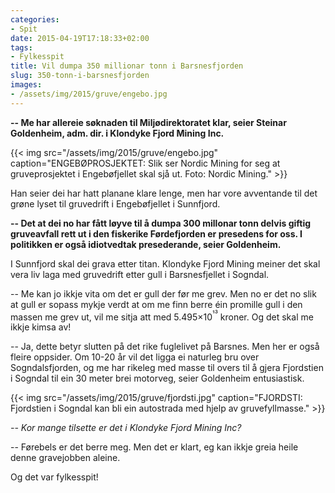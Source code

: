 ```yaml
---
categories:
- Spit
date: 2015-04-19T17:18:33+02:00
tags:
- Fylkesspit
title: Vil dumpa 350 millionar tonn i Barsnesfjorden
slug: 350-tonn-i-barsnesfjorden
images:
- /assets/img/2015/gruve/engebo.jpg 
---
```


**-- Me har allereie søknaden til Miljødirektoratet klar, seier Steinar Goldenheim, adm. dir. i Klondyke Fjord Mining Inc.** 

<!--more-->

{{< img src="/assets/img/2015/gruve/engebo.jpg" caption="ENGEBØPROSJEKTET: Slik ser Nordic Mining for seg at gruveprosjektet i Engebøfjellet skal sjå ut. Foto: Nordic Mining." >}}

Han seier dei har hatt planane klare lenge, men har vore avventande til det grøne lyset til gruvedrift i Engebøfjellet i Sunnfjord.

**-- Det at dei no har fått løyve til å dumpa 300 millonar tonn delvis giftig gruveavfall rett ut i den fiskerike Førdefjorden er presedens for oss. I politikken er også idiotvedtak presederande, seier Goldenheim.**

I Sunnfjord skal dei grava etter titan. Klondyke Fjord Mining meiner det skal vera liv laga med gruvedrift etter gull i Barsnesfjellet i Sogndal.

-- Me kan jo ikkje vita om det er gull der før me grev. Men no er det no slik at gull er sopass mykje verdt at om me finn berre éin promille gull i den massen me grev ut, vil me sitja att med 5.495×10<sup>¹³</sup> kroner. Og det skal me ikkje kimsa av!

-- Ja, dette betyr slutten på det rike fuglelivet på Barsnes. Men her er også fleire oppsider. Om 10-20 år vil det ligga ei naturleg bru over Sogndalsfjorden, og me har rikeleg med masse til overs til å gjera Fjordstien i Sogndal til ein 30 meter brei motorveg, seier Goldenheim entusiastisk.

{{< img src="/assets/img/2015/gruve/fjordsti.jpg" caption="FJORDSTI: Fjordstien i Sogndal kan bli ein autostrada med hjelp av gruvefyllmasse." >}}

*-- Kor mange tilsette er det i Klondyke Fjord Mining Inc?*

-- Førebels er det berre meg. Men det er klart, eg kan ikkje greia heile denne gravejobben aleine.

Og det var fylkesspit!
